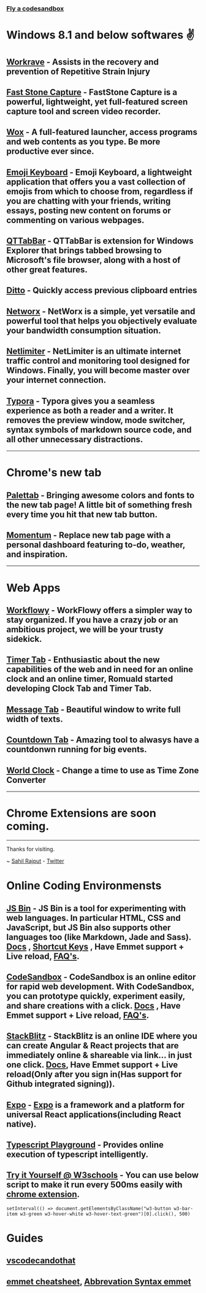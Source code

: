 ### [Fly a codesandbox](https://csb-5y75c.netlify.app/)

# Windows 8.1 and below softwares ✌️

## [Workrave](https://sourceforge.net/projects/workrave/) - Assists in the recovery and prevention of Repetitive Strain Injury

## [Fast Stone Capture](http://reverberate.ml/softwares/fscapture.rar) - **FastStone Capture** is a powerful, lightweight, yet full-featured screen capture tool and screen video recorder.

## [Wox](http://www.wox.one/) - A full-featured launcher, access programs and web contents as you type. Be more productive ever since.

## [Emoji Keyboard](https://www.softpedia.com/get/Internet/Chat/Other-Chat-Tools/Emoji-Keyboard.shtml) - **Emoji Keyboard**, a lightweight application that offers you a vast collection of emojis from which to choose from, regardless if you are chatting with your friends, writing essays, posting new content on forums or commenting on various webpages.

## [QTTabBar](https://sourceforge.net/projects/qttabbar/) - QTTabBar is extension for Windows Explorer that brings tabbed browsing to Microsoft's file browser, along with a host of other great features.

## [Ditto](https://sourceforge.net/projects/ditto-cp/) - Quickly access previous clipboard entries

## [Networx](https://reverberate.ml/softwares/networx.exe) - **NetWorx** is a simple, yet versatile and powerful tool that helps you objectively evaluate your bandwidth consumption situation.

## [Netlimiter](https://www.netlimiter.com/) - NetLimiter is an ultimate internet traffic control and monitoring tool designed for Windows. Finally, you will become master over your internet connection.

## [Typora](https://typora.io/#windows) - Typora gives you a seamless experience as both a reader and a writer. It removes the preview window, mode switcher, syntax symbols of markdown source code, and all other unnecessary distractions.

***

# Chrome's new tab

## [Palettab](https://chrome.google.com/webstore/detail/palettab/bidckpnndigbjhmojikkhmejkfkpgoih) - Bringing awesome colors and fonts to the new tab page! A little bit of something fresh every time you hit that new tab button.

## [Momentum](https://chrome.google.com/webstore/detail/momentum/laookkfknpbbblfpciffpaejjkokdgca?hl=en) - Replace new tab page with a personal dashboard featuring to-do, weather, and inspiration.



***

# Web Apps

## [Workflowy](https://workflowy.com/) - WorkFlowy offers a simpler way to stay organized. If you have a crazy job or an ambitious project, we will be your trusty sidekick.

## [Timer Tab](https://www.timer-tab.com/) - Enthusiastic about the new capabilities of the web and in need for an online clock and an online timer, Romuald started developing Clock Tab and Timer Tab.

## [Message Tab](https://www.clocktab.com/msg-tab) - Beautiful window to write full width of texts.

## [Countdown Tab](https://www.clocktab.com/countdown) - Amazing tool to alwasys have a countdonwn running for big events.

## [World Clock](https://www.clocktab.com/world-clock) - Change a time to use as Time Zone Converter



***

# Chrome Extensions are soon coming.

***

Thanks for visiting.

~ [Sahil Rajput](https://twitter.com/freakstarrocks) - [Twitter](https://twitter.com/freakstarrocks)

# Online Coding Environmensts

## [JS Bin](https://jsbin.com/) - JS Bin is a tool for experimenting with web languages. In particular HTML, CSS and JavaScript, but JS Bin also supports other languages too (like Markdown, Jade and Sass). [Docs](https://jsbin.com/help/getting-started/) , [Shortcut Keys](https://jsbin.com/help/keyboard-shortcuts/) , Have Emmet support + Live reload, [FAQ's](https://jsbin.com/help/faq/).

## [CodeSandbox](https://codesandbox.io/) - CodeSandbox is an online editor for rapid web development. With CodeSandbox, you can prototype quickly, experiment easily, and share creations with a click. [Docs](https://codesandbox.io/docs) , Have Emmet support + Live reload, [FAQ's](https://codesandbox.io/docs/faq).

## [StackBlitz](https://stackblitz.com/) - StackBlitz is an online IDE where you can create Angular & React projects that are immediately online & shareable via link… in just one click. [Docs](https://developer.stackblitz.com/docs/platform/), Have Emmet support + Live reload(Only after you sign in(Has support for Github integrated signing)).

## [Expo](https://expo.io/) - [Expo](http://expo.io/) is a framework and a platform for universal React applications(including React native).

## [Typescript Playground](https://www.typescriptlang.org/play?#code/Q) - Provides online execution of typescript intelligently.

## [Try it Yourself @ W3schools](https://www.w3schools.com/html/tryit.asp?filename=tryhtml_default) - You can use below script to make it run every 500ms easily with [chrome extension](https://chrome.google.com/webstore/detail/custom-javascript-for-web/poakhlngfciodnhlhhgnaaelnpjljija?hl=en).

`setInterval(() => document.getElementsByClassName("w3-button w3-bar-item w3-green w3-hover-white w3-hover-text-green")[0].click(), 500)`

# Guides

## [vscodecandothat](https://www.vscodecandothat.com/)

## [emmet cheatsheet](https://docs.emmet.io/cheat-sheet/), [Abbrevation Syntax emmet](https://docs.emmet.io/abbreviations/syntax/)

